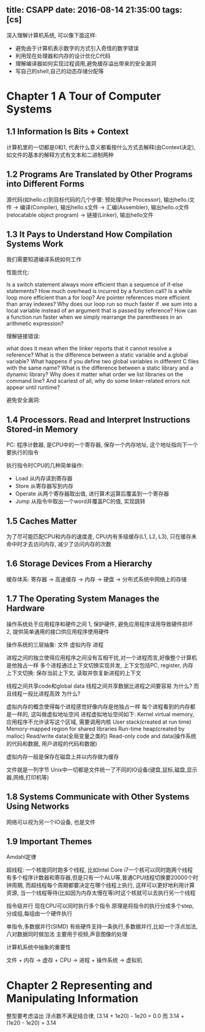 title: CSAPP
date: 2016-08-14 21:35:00
tags: [cs]
---

深入理解计算机系统, 可以像下面这样:

* 避免由于计算机表示数字的方式引入奇怪的数字错误
* 利用现在处理器和内存的设计优化C代码
* 理解编译器如何实现过程调用,避免缓存溢出带来的安全漏洞
* 写自己的shell,自己的动态存储分配等

# Chapter 1 A Tour of Computer Systems

## 1.1 Information Is Bits + Context

计算机里的一切都是0和1, 代表什么意义都看按什么方式去解释(由Context决定),
如文件的基本的解释方式有文本和二进制两种

## 1.2 Programs Are Translated by Other Programs into Different Forms

源代码(如hello.c)到目标代码的几个步骤:
预处理(Pre Processor), 输出hello.i文件 ->
编译(Compiler), 输出hello.s文件 ->
汇编(Assembler), 输出hello.o文件(relocatable object program) ->
链接(Linker), 输出hello文件

## 1.3 It Pays to Understand How Compilation Systems Work

我们需要知道编译系统如何工作

性能优化:

Is a switch statement always more efficient than a sequence of if-else statements?
How much overhead is incurred by a function call?
Is a while loop more efficient than a for loop?
Are pointer references more efficient than array indexes?
Why does our loop run so much faster if .we sum into a local variable instead of an argument that is passed by reference?
How can a function run faster when we simply rearrange the parentheses in an arithmetic expression?

理解链接错误:

what does it mean when the linker reports that it cannot resolve a reference?
What is the difference between a static variable and a.global variable?
What happens if you define two global variables in different C files with the same name?
What is the difference between a static library and a dynamic library?
Why does it matter what order we list libraries on the command line?
And scariest of all, why do some linker-related errors not appear until runtime?

避免安全漏洞:

## 1.4 Processors. Read and Interpret Instructions Stored-in Memory

PC: 程序计数器, 是CPU中的一个寄存器, 保存一个内存地址, 这个地址指向下一个要执行的指令

执行指令时CPU的几种简单操作:

* Load 从内存读到寄存器
* Store 从寄存器写到内存
* Operate 从两个寄存器取出值, 进行算术运算后覆盖到一个寄存器
* Jump 从指令中取出一个word并覆盖PC的值, 实现跳转

## 1.5 Caches Matter

为了尽可能匹配CPU和内存的速度差, CPU内有多级缓存(L1, L2, L3),
只在缓存未命中时才去访问内存, 减少了访问内存的次数

## 1.6 Storage Devices From a Hierarchy

缓存体系: 寄存器 -> 高速缓存 -> 内存 -> 硬盘 -> 分布式系统中网络上的存储

## 1.7 The Operating System Manages the Hardware

操作系统处于应用程序和硬件之间
1, 保护硬件, 避免应用程序误用导致硬件损坏
2, 提供简单通用的接口供应用程序使用硬件

操作系统的三层抽象: 文件 虚拟内存 进程

进程之间的独立使得应用程序之间没有互相干扰,对一个进程而言,好像整个计算机是他独占一样
多个进程通过上下文切换实现并发,
上下文包括PC, register, 内存
上下文切换: 保存当前上下文, 读取并恢复新进程的上下文

线程之间共享code和global data
线程之间共享数据比进程之间要容易 为什么?
而且线程一般比进程高效 为什么?

虚拟内存的概念使得每个进程感觉好像内存是他独占一样
每个进程看到的内存都是一样的, 这叫做虚拟地址空间
进程虚拟地址空间如下:
Kernel virtual memory, 应用程序不允许读写这个区域, 需要调用内核
User stack(created at run time)
Memory-mapped region for shared libraries
Run-time heap(created by malloc)
Read/write data(全局变量之类的)
Read-only code and data(操作系统的代码和数据, 用户进程的代码和数据)

虚拟内存一般是保存在磁盘上并以内存做为缓存

文件就是一列字节
Unix中一切都是文件统一了不同的IO设备(键盘,鼠标,磁盘,显示器,网络,打印机等)

## 1.8 Systems Communicate with Other Systems Using Networks

网络可以视为另一个IO设备, 也是文件

## 1.9 Important Themes

Amdahl定律

超线程: 一个核能同时跑多个线程, 比如Intel Core i7一个核可以同时跑两个线程
有多个程序计数器和寄存器,但是只有一个ALU等,普通CPU线程切换要20000个时钟周期,
而超线程每个周期都要决定在哪个线程上执行, 这样可以更好地利用计算资源,
当一个线程等待(比如因为内存太慢在等)时这个核就可以去执行另一个线程

指令级并行
现在CPU可以同时执行多个指令.原理是将指令的执行分成多个step,分成组,每组由一个硬件执行

单指令,多数据并行(SIMD)
有些硬件支持一条执行,多数据并行,比如一个浮点加法,八对数据同时做加法
主要用于视频,声音图像的处理

计算机系统中抽象的重要性

文件 + 内存 -> 虚存 + CPU -> 进程 + 操作系统 -> 虚拟机

# Chapter 2 Representing and Manipulating Information

整型要考虑溢出
浮点数不满足结合律, (3.14 + 1e20) - 1e20 = 0.0 而 3.14 + (1e20 - 1e20) = 3.14


